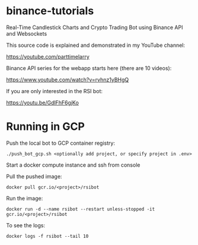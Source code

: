 # binance-tutorials
Real-Time Candlestick Charts and Crypto Trading Bot using Binance API and Websockets

This source code is explained and demonstrated in my YouTube channel:

https://youtube.com/parttimelarry

Binance API series for the webapp starts here (there are 10 videos):

https://www.youtube.com/watch?v=rvhnz1yBHgQ

If you are only interested in the RSI bot:

https://youtu.be/GdlFhF6gjKo

# Running in GCP

Push the local bot to GCP container registry:

```
./push_bot_gcp.sh <optionally add project, or specify project in .env>
```

Start a docker compute instance and ssh from console

Pull the pushed image: 
```
docker pull gcr.io/<project>/rsibot
```

Run the image:
```
docker run -d --name rsibot --restart unless-stopped -it gcr.io/<project>/rsibot 
```

To see the logs:
```
docker logs -f rsibot --tail 10
```